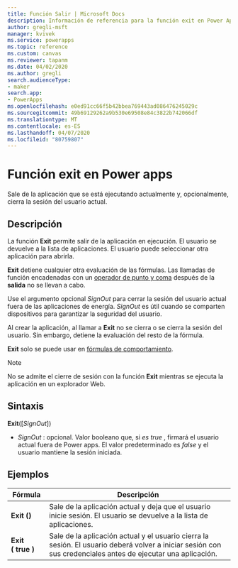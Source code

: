 ```yaml
---
title: Función Salir | Microsoft Docs
description: Información de referencia para la función exit en Power Apps, incluidos ejemplos y sintaxis
author: gregli-msft
manager: kvivek
ms.service: powerapps
ms.topic: reference
ms.custom: canvas
ms.reviewer: tapanm
ms.date: 04/02/2020
ms.author: gregli
search.audienceType:
- maker
search.app:
- PowerApps
ms.openlocfilehash: e0ed91cc66f5b42bbea769443ad086476245029c
ms.sourcegitcommit: 49b69129262a9b530e69508e84c3822b742066df
ms.translationtype: MT
ms.contentlocale: es-ES
ms.lasthandoff: 04/07/2020
ms.locfileid: "80759807"
---
```

# <a name="exit-function-in-power-apps"></a>Función exit en Power apps
Sale de la aplicación que se está ejecutando actualmente y, opcionalmente, cierra la sesión del usuario actual.

## <a name="description"></a>Descripción
La función **Exit** permite salir de la aplicación en ejecución. El usuario se devuelve a la lista de aplicaciones. El usuario puede seleccionar otra aplicación para abrirla.  

**Exit** detiene cualquier otra evaluación de las fórmulas. Las llamadas de función encadenadas con un [operador de punto y coma](operators.md) después de la **salida** no se llevan a cabo.   

Use el argumento opcional *SignOut* para cerrar la sesión del usuario actual fuera de las aplicaciones de energía. *SignOut* es útil cuando se comparten dispositivos para garantizar la seguridad del usuario.

Al crear la aplicación, al llamar a **Exit** no se cierra o se cierra la sesión del usuario.  Sin embargo, detiene la evaluación del resto de la fórmula.

**Exit** solo se puede usar en [fórmulas de comportamiento](../working-with-formulas-in-depth.md).

> [!NOTE]
> No se admite el cierre de sesión con la función **Exit** mientras se ejecuta la aplicación en un explorador Web.

## <a name="syntax"></a>Sintaxis
**Exit**([*SignOut*])

* *SignOut* : opcional. Valor booleano que, si *es true* , firmará el usuario actual fuera de Power apps.  El valor predeterminado es *false* y el usuario mantiene la sesión iniciada.

## <a name="examples"></a>Ejemplos

| Fórmula | Descripción | 
| --- | --- | 
| **Exit ()** | Sale de la aplicación actual y deja que el usuario inicie sesión.  El usuario se devuelve a la lista de aplicaciones.  |
| **Exit (&nbsp;true&nbsp;)** | Sale de la aplicación actual y el usuario cierra la sesión.  El usuario deberá volver a iniciar sesión con sus credenciales antes de ejecutar una aplicación. | 


